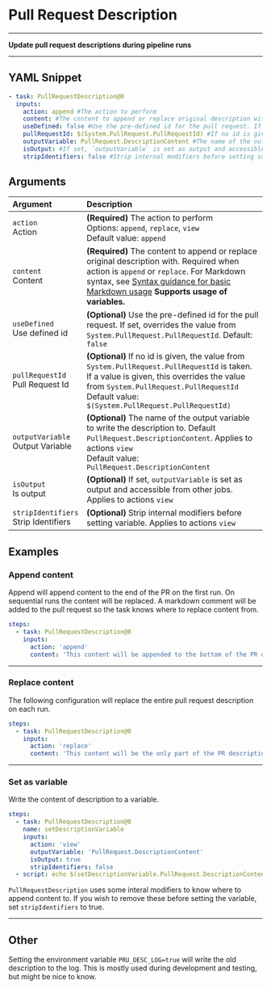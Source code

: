 # Pull Request Description

---

**Update pull request descriptions during pipeline runs**

---

## YAML Snippet

```yaml
- task: PullRequestDescription@0
  inputs:
    action: append #The action to perform
    content: #The content to append or replace original description with. Required when action is `append` or `replace`. For Markdown syntax, see [Syntax guidance for basic Markdown usage](http://go.microsoft.com/fwlink/?LinkId=823918) **Supports usage of variables.**
    useDefined: false #Use the pre-defined id for the pull request. If set, overrides the value from `System.PullRequest.PullRequestId`. Default: `false`
    pullRequestId: $(System.PullRequest.PullRequestId) #If no id is given, the value from `System.PullRequest.PullRequestId` is taken. If a value is given, this overrides the value from `System.PullRequest.PullRequestId`
    outputVariable: PullRequest.DescriptionContent #The name of the output variable to write the description to. Default `PullRequest.DescriptionContent`. Applies to actions `view`
    isOutput: #If set, `outputVariable` is set as output and accessible from other jobs. Applies to actions `view`
    stripIdentifiers: false #Strip internal modifiers before setting variable. Applies to actions `view`

```

## Arguments

| Argument                                   | Description                                                                                                                                                                                                                                                                          |
| :----------------------------------------- | :----------------------------------------------------------------------------------------------------------------------------------------------------------------------------------------------------------------------------------------------------------------------------------- |
| `action` <br />Action                      | **(Required)** The action to perform <br /> Options: `append`, `replace`, `view` <br /> Default value: `append`                                                                                                                                                                      |
| `content` <br />Content                    | **(Required)** The content to append or replace original description with. Required when action is `append` or `replace`. For Markdown syntax, see [Syntax guidance for basic Markdown usage](http://go.microsoft.com/fwlink/?LinkId=823918) **Supports usage of variables.** <br /> |
| `useDefined` <br />Use defined id          | **(Optional)** Use the pre-defined id for the pull request. If set, overrides the value from `System.PullRequest.PullRequestId`. Default: `false` <br />                                                                                                                             |
| `pullRequestId` <br />Pull Request Id      | **(Optional)** If no id is given, the value from `System.PullRequest.PullRequestId` is taken. If a value is given, this overrides the value from `System.PullRequest.PullRequestId` <br /> Default value: `$(System.PullRequest.PullRequestId)`                                      |
| `outputVariable` <br />Output Variable     | **(Optional)** The name of the output variable to write the description to. Default `PullRequest.DescriptionContent`. Applies to actions `view` <br /> Default value: `PullRequest.DescriptionContent`                                                                               |
| `isOutput` <br />Is output                 | **(Optional)** If set, `outputVariable` is set as output and accessible from other jobs. Applies to actions `view` <br />                                                                                                                                                            |
| `stripIdentifiers` <br />Strip Identifiers | **(Optional)** Strip internal modifiers before setting variable. Applies to actions `view` <br />                                                                                                                                                                                    |


## Examples

### Append content

Append will append content to the end of the PR on the first run. On sequential runs the content will be replaced. A markdown comment will be added to the pull request so the task knows where to replace content from.

```yaml
steps:
  - task: PullRequestDescription@0
    inputs:
      action: 'append'
      content: 'This content will be appended to the bottom of the PR description'
```

---


### Replace content

The following configuration will replace the entire pull request description on each run.

```yaml
steps:
  - task: PullRequestDescription@0
    inputs:
      action: 'replace'
      content: 'This content will be the only part of the PR description'
```

---


### Set as variable

Write the content of description to a variable.

```yaml
steps:
  - task: PullRequestDescription@0
    name: setDescriptionVariable
    inputs:
      action: 'view'
      outputVariable: 'PullRequest.DescriptionContent'
      isOutput: true
      stripIdentifiers: false
  - script: echo $(setDescriptionVariable.PullRequest.DescriptionContent)
```

`PullRequestDescription` uses some interal modifiers to know where to append content to. If you wish to remove these before setting the variable, set `stripIdentifiers` to true.

---


## Other

Setting the environment variable `PRU_DESC_LOG=true` will write the old description to the log. This is mostly used during development and testing, but might be nice to know.
